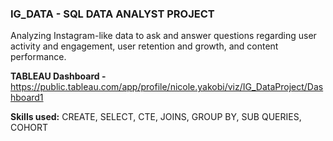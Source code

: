 ### IG_DATA - SQL DATA ANALYST PROJECT

Analyzing Instagram-like data to ask and answer questions regarding user activity and engagement, user retention and growth, and content performance.

**TABLEAU Dashboard -** https://public.tableau.com/app/profile/nicole.yakobi/viz/IG_DataProject/Dashboard1

**Skills used:** CREATE, SELECT, CTE, JOINS, GROUP BY, SUB QUERIES, COHORT
